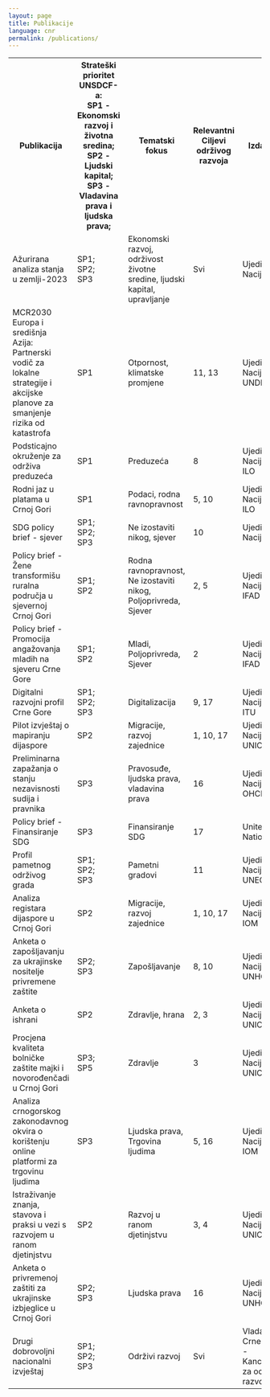 ```yaml
---
layout: page
title: Publikacije
language: cnr
permalink: /publications/
---
```


<div class="publications">

<table>

<tr>
    <th>Publikacija</th>
    <th>Strateški prioritet UNSDCF-a:<br>SP1 - Ekonomski razvoj i životna sredina;<br>SP2 - Ljudski kapital;<br>SP3 - Vladavina prava i ljudska prava;</th>
    <th>Tematski fokus</th>
    <th>Relevantni Ciljevi održivog razvoja</th>
    <th>Izdavač</th>
    <th>Datum</th>
    <th></th>
    <th></th>
</tr>

<!-- <tr>
    <td>Ime</td>
    <td>SP1;<br>SP2;<br>SP3</td>
    <td>Zdravlje</td>
    <td>2, 3</td>
    <td>Ujedinjene Nacije - UNICEF</td>
    <td>maj 2023</td>
    <td></td>   
    <td><a href="https://www.sdgmontenegro.me/assets/documents/en/2404/" target="_blank">ENG</a></td>
</tr> -->

<tr>
    <td>Ažurirana analiza stanja u zemlji-2023</td>
    <td>SP1;<br>SP2;<br>SP3</td>
    <td>Ekonomski razvoj, održivost životne sredine, ljudski kapital, upravljanje</td>
    <td>Svi</td>
    <td>Ujedinjene Nacije</td>
    <td>mart 2024</td>
    <td><a href="https://www.sdgmontenegro.me/assets/documents/cnr/2404/5_Ažurirana_analiza_stanja_u_zemlji_za_2023_godinu_0.pdf" target="_blank">MNE</a></td>
    <td><a href="https://www.sdgmontenegro.me/assets/documents/en/2404/5_Common_Country_Analysis_Update_2023.pdf" target="_blank">ENG</a></td>
</tr>

<tr>
    <td>MCR2030 Europa i središnja Azija: Partnerski vodič za lokalne strategije i akcijske planove za smanjenje rizika od katastrofa</td>
    <td>SP1</td>
    <td>Otpornost, klimatske promjene</td>
    <td>11, 13</td>
    <td>Ujedinjene Nacije - UNDRR</td>
    <td>mart 2024</td>
    <td></td>   
    <td><a href="https://www.sdgmontenegro.me/assets/documents/en/2404/15_MCR2030-Europe-and-Central-Asia-Partners-guide-for-local-disaster-risk-reduction-strategies-and-action-plans.pdf" target="_blank">ENG</a></td>
</tr>

<tr>
    <td>Podsticajno okruženje za održiva preduzeća</td>
    <td>SP1</td>
    <td>Preduzeća</td>
    <td>8</td>
    <td>Ujedinjene Nacije - ILO</td>
    <td>decembar 2023</td>
    <td><a href="https://www.sdgmontenegro.me/assets/documents/cnr/2404/17_eese-2023.pdf" target="_blank">ENG</a></td>
    <td></td>
</tr>

<tr>
    <td>Rodni jaz u platama u Crnoj Gori</td>
    <td>SP1</td>
    <td>Podaci, rodna ravnopravnost</td>
    <td>5, 10</td>
    <td>Ujedinjene Nacije - ILO</td>
    <td>decembar 2023</td>
    <td></td>   
    <td><a href="https://www.sdgmontenegro.me/assets/documents/en/2404/16_wcms_906010.pdf" target="_blank">ENG</a></td>
</tr>

<tr>
    <td>SDG policy brief - sjever</td>
    <td>SP1;<br>SP2;<br>SP3</td>
    <td>Ne izostaviti nikog, sjever</td>
    <td>10</td>
    <td>Ujedinjene Nacije</td>
    <td>decembar 2023</td>
    <td></td>   
    <td><a href="https://www.sdgmontenegro.me/assets/documents/en/2404/3_SDG_Policy_Brief_2_Is_Montenegro_North_at_risk_of_being_left_behind_0.pdf" target="_blank">ENG</a></td>
</tr>

<tr>
    <td>Policy brief - Žene transformišu ruralna područja u sjevernoj Crnoj Gori</td>
    <td>SP1;<br>SP2</td>
    <td>Rodna ravnopravnost, Ne izostaviti nikog, Poljoprivreda, Sjever</td>
    <td>2, 5</td>
    <td>Ujedinjene Nacije - IFAD</td>
    <td>novembar 2023</td>
    <td></td>   
    <td><a href="https://www.sdgmontenegro.me/assets/documents/en/2404/19_Montenegro_Policy_Brief_Gender.pdf" target="_blank">ENG</a></td>
</tr>

<tr>
    <td>Policy brief - Promocija angažovanja mladih na sjeveru Crne Gore</td>
    <td>SP1;<br>SP2</td>
    <td>Mladi, Poljoprivreda, Sjever</td>
    <td>2</td>
    <td>Ujedinjene Nacije - IFAD</td>
    <td>novembar 2023</td>
    <td></td>   
    <td><a href="https://www.sdgmontenegro.me/assets/documents/en/2404/18_Montenegro_Policy_Brief_Youth.pdf" target="_blank">ENG</a></td>
</tr>

<tr>
    <td>Digitalni razvojni profil Crne Gore</td>
    <td>SP1;<br>SP2;<br>SP3</td>
    <td>Digitalizacija</td>
    <td>9, 17</td>
    <td>Ujedinjene Nacije - ITU</td>
    <td>oktobar 2023</td>
    <td></td>
    <td><a href="https://www.sdgmontenegro.me/assets/documents/en/2402/Digital_Development_Country Profile_Montenegro_Final_October_2023.pdf" target="_blank">ENG</a></td>
</tr>

<tr>
    <td>Pilot izvještaj o mapiranju dijaspore</td>
    <td>SP2</td>
    <td>Migracije, razvoj zajednice</td>
    <td>1, 10, 17</td>
    <td>Ujedinjene Nacije - UNICEF</td>
    <td>septembar 2023</td>
    <td></td>   
    <td><a href="https://www.sdgmontenegro.me/assets/documents/en/2404/8_Diaspora_Pilot_Mapping_Report.pdf" target="_blank">ENG</a></td>
</tr>

<tr>
    <td>Preliminarna zapažanja o stanju nezavisnosti sudija i pravnika</td>
    <td>SP3</td>
    <td>Pravosuđe, ljudska prava, vladavina prava</td>
    <td>16</td>
    <td>Ujedinjene Nacije - OHCHR</td>
    <td>septembar 2023</td>
    <td></td>   
    <td><a href="https://www.sdgmontenegro.me/assets/documents/en/2404/13_20230926-EOM-SRIJL-EN.pdf" target="_blank">ENG</a></td>
</tr>

<tr>
    <td>Policy brief - Finansiranje SDG</td>
    <td>SP3</td>
    <td>Finansiranje SDG</td>
    <td>17</td>
    <td>United Nations</td>
    <td>avgust 2023</td>
    <td></td>
    <td><a href="https://www.sdgmontenegro.me/assets/documents/en/2404/4_SDG_Policy_Brief_1_SDG_Financing.pdf" target="_blank">ENG</a></td>
</tr>

<tr>
    <td>Profil pametnog održivog grada</td>
    <td>SP1;<br>SP2;<br>SP3</td>
    <td>Pametni gradovi</td>
    <td>11</td>
    <td>Ujedinjene Nacije - UNECE</td>
    <td>avgust 2023</td>
    <td><a href="" target="_blank">MNE</a></td>
    <td><a href="https://www.sdgmontenegro.me/assets/documents/en/2404/1_ECE_HBP_2023_Inf_1.pdf" target="_blank">ENG</a></td>
</tr>

<tr>
    <td>Analiza registara dijaspore u Crnoj Gori</td>
    <td>SP2</td>
    <td>Migracije, razvoj zajednice</td>
    <td>1, 10, 17</td>
    <td>Ujedinjene Nacije - IOM</td>
    <td>jul 2023</td>
    <td></td>   
    <td><a href="https://www.sdgmontenegro.me/assets/documents/en/2404/9_Analysis_of_Diaspora_Registries.pdf" target="_blank">ENG</a></td>
</tr>

<tr>
    <td>Anketa o zapošljavanju za ukrajinske nositelje privremene zaštite</td>
    <td>SP2;<br>SP3</td>
    <td>Zapošljavanje</td>
    <td>8, 10</td>
    <td>Ujedinjene Nacije - UNHCR</td>
    <td>jul 2023</td>
    <td></td>   
    <td><a href="https://www.sdgmontenegro.me/assets/documents/en/2404/12_Employment_survey_for_Ukrainian_Temporary_Protection_Holder.pdf" target="_blank">ENG</a></td>
</tr>

<tr>
    <td>Anketa o ishrani</td>
    <td>SP2</td>
    <td>Zdravlje, hrana</td>
    <td>2, 3</td>
    <td>Ujedinjene Nacije - UNICEF</td>
    <td>jun 2023</td>
    <td><a href="https://www.sdgmontenegro.me/assets/documents/cnr/2404/6_Finalni_izvjestaj_Istrazivanje_o_ishrani_Crna_Gora.pdf" target="_blank">MNE</a></td>
    <td><a href="https://www.sdgmontenegro.me/assets/documents/en/2404/6_Montenegro_Nutrition_Survey_FINAL_report.pdf" target="_blank">ENG</a></td>
</tr>

<tr>
    <td>Procjena kvaliteta bolničke zaštite majki i novorođenčadi u Crnoj Gori</td>
    <td>SP3;<br>SP5</td>
    <td>Zdravlje</td>
    <td>3</td>
    <td>Ujedinjene Nacije - UNICEF</td>
    <td>jun 2023</td>
    <td></td>   
    <td><a href="https://www.sdgmontenegro.me/assets/documents/en/2404/11_Montenegro_QoC_assessment_2023.pdf" target="_blank">ENG</a></td>
</tr>

<tr>
    <td>Analiza crnogorskog zakonodavnog okvira o korištenju online platformi za trgovinu ljudima</td>
    <td>SP3</td>
    <td>Ljudska prava, Trgovina ljudima</td>
    <td>5, 16</td>
    <td>Ujedinjene Nacije - IOM</td>
    <td>jun 2023</td>
    <td><a href="https://www.sdgmontenegro.me/assets/documents/crn/2404/14_Analysis_of_Montenegrin_Legislative_Framework_on_the_Use_of_Online_Platforms_to_Commit_Human_Trafficking.pdf" target="_blank">MNE</a></td>
    <td></td>
</tr>

<tr>
    <td>Istraživanje znanja, stavova i praksi u vezi s razvojem u ranom djetinjstvu</td>
    <td>SP2</td>
    <td>Razvoj u ranom djetinjstvu</td>
    <td>3, 4</td>
    <td>Ujedinjene Nacije - UNICEF</td>
    <td>maj 2023</td>
    <td><a href="https://www.sdgmontenegro.me/assets/documents/cnr/2404/7_Istraživanje_znanja_stavova_i_praksi_u_vezi_s_ranim_razvojem_djece.pdf" target="_blank">MNE</a></td> 
    <td><a href="https://www.sdgmontenegro.me/assets/documents/en/2404/7_Early_childhood_development_knowledge_attitudes_and_practices_survey.pdf" target="_blank">ENG</a></td>
</tr>

<tr>
    <td>Anketa o privremenoj zaštiti za ukrajinske izbjeglice u Crnoj Gori</td>
    <td>SP2;<br>SP3</td>
    <td>Ljudska prava</td>
    <td>16</td>
    <td>Ujedinjene Nacije - UNHCR</td>
    <td>maj 2023</td>
    <td></td>   
    <td><a href="https://www.sdgmontenegro.me/assets/documents/en/2404/10_Survey_on_Temporary_Protection_for_Ukrainian_Refugees_in_Montenegro.pdf" target="_blank">ENG</a></td>
</tr>

<tr>
    <td>Drugi dobrovoljni nacionalni izvještaj</td>
    <td>SP1;<br>SP2;<br>SP3</td>
    <td>Održivi razvoj</td>
    <td>Svi</td>
    <td>Vlada Crne Gore - Kancelarija za održivi razvoj</td>
    <td>jun 2022</td>
    <td><a href="https://www.sdgmontenegro.me/assets/documents/cnr/2402/VNR_2022_Montenegro_Report_mne.pdf" target="_blank">MNE</a></td>
    <td><a href="https://www.sdgmontenegro.me/assets/documents/en/2402/VNR_2022_Montenegro_Report_eng.pdf" target="_blank">ENG</a></td>
</tr>

</table>

</div>
